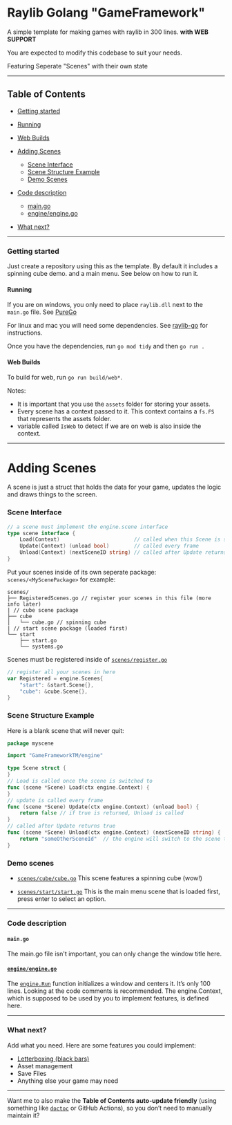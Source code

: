 
# Raylib Golang "GameFramework"

A simple template for making games with raylib in 300 lines. **with WEB SUPPORT**


You are expected
to modify this codebase to suit your needs.

Featuring Seperate "Scenes" with their own state

---

## Table of Contents

* [Getting started](#getting-started)

 * [Running](#running)
 * [Web Builds](#web-builds)

* [Adding Scenes](#adding-scenes)

  * [Scene Interface](#scene-interface)
  * [Scene Structure Example](#scene-structure-example)
  * [Demo Scenes](#demo-scenes)
* [Code description](#code-description)

  * [main.go](#maingo)
  * [engine/engine.go](#engineenginego)
* [What next?](#what-next)

---

### Getting started

Just create a repository using this as the template. By default it includes a spinning cube demo. and a main menu. See below on how to run it.

#### Running

If you are on windows, you only need to place `raylib.dll` next to the `main.go` file. See [PureGo](https://github.com/gen2brain/raylib-go/?tab=readme-ov-file#purego-without-cgo-ie-cgo_enabled0)

For linux and mac you will need some dependencies.
See [raylib-go](https://github.com/gen2brain/raylib-go/) for instructions.

Once you have the dependencies, run `go mod tidy` and then `go run .`


#### Web Builds
To build for web, run `go run build/web*`.



Notes:
- It is important that you use the `assets` folder for storing your assets.
- Every scene has a context passed to it. This context contains a `fs.FS` that represents the assets folder.
- variable called `IsWeb` to detect if we are on web is also inside the context.
---

# Adding Scenes

A scene is just a struct that holds the data for your game, updates the logic and draws things to the screen.

### Scene Interface

```go
// a scene must implement the engine.scene interface
type scene interface {
	Load(Context)                        // called when this Scene is switched to
	Update(Context) (unload bool)        // called every frame
	Unload(Context) (nextSceneID string) // called after Update returns true. Switches to nextSceneID
}
```

Put your scenes inside of its own seperate package:
`scenes/<MyScenePackage>` for example:

```
scenes/
├── RegisteredScenes.go // register your scenes in this file (more info later)
| // cube scene package
├── cube 
│   └── cube.go // spinning cube
| // start scene package (loaded first)
└── start 
    ├── start.go
    └── systems.go
```

Scenes must be registered inside of [`scenes/register.go`](https://github.com/BrownNPC/Golang-Raylib-GameFramework/blob/master/scenes/register.go)

```go
// register all your scenes in here
var Registered = engine.Scenes{
	"start": &start.Scene{},
	"cube": &cube.Scene{},
}
```

### Scene Structure Example

Here is a blank scene that will never quit:

```go
package myscene

import "GameFrameworkTM/engine"

type Scene struct {
}
// Load is called once the scene is switched to
func (scene *Scene) Load(ctx engine.Context) {
}
// update is called every frame
func (scene *Scene) Update(ctx engine.Context) (unload bool) {
	return false // if true is returned, Unload is called
}
// called after Update returns true
func (scene *Scene) Unload(ctx engine.Context) (nextSceneID string) {
	return "someOtherSceneId"  // the engine will switch to the scene that is registered with this id
}
```

### Demo scenes

* [`scenes/cube/cube.go`](https://github.com/BrownNPC/Golang-Raylib-GameFramework/blob/master/scenes/cube/cube.go)
  This scene features a spinning cube (wow!)

* [`scenes/start/start.go`](https://github.com/BrownNPC/Golang-Raylib-GameFramework/blob/master/scenes/start/start.go)
  This is the main menu scene that is loaded first, press enter to select an option.

---

### Code description

#### `main.go`

The main.go file isn't important, you can only change the window title here.

#### [`engine/engine.go`](https://github.com/BrownNPC/Golang-Raylib-GameFramework/blob/master/engine/engine.go)

The [`engine.Run`](https://github.com/BrownNPC/Golang-Raylib-GameFramework/blob/master/engine/engine.go#L33)
function initializes a window and centers it. It’s only 100 lines.
Looking at the code comments is recommended. The engine.Context, which is supposed to be used by you to implement features, is defined here.

---

### What next?

Add what you need. Here are some features you could implement:

* [Letterboxing (black bars)](https://www.raylib.com/examples/core/loader.html?name=core_window_letterbox)
* Asset management
* Save Files
* Anything else your game may need

---

Want me to also make the **Table of Contents auto-update friendly** (using something like [`doctoc`](https://github.com/thlorenz/doctoc) or GitHub Actions), so you don’t need to manually maintain it?

